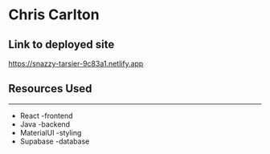 # Chris Carlton
  
## Link to deployed site 
 
https://snazzy-tarsier-9c83a1.netlify.app 
 
## Resources Used 
 
*** 
* React -frontend
* Java -backend
* MaterialUI -styling
* Supabase -database

 
 

